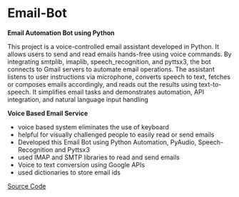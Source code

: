 # Email-Bot

**Email Automation Bot using Python**

This project is a voice-controlled email assistant developed in Python. It allows users to send and read emails hands-free using voice commands. By integrating smtplib, imaplib, speech_recognition, and pyttsx3, the bot connects to Gmail servers to automate email operations. The assistant listens to user instructions via microphone, converts speech to text, fetches or composes emails accordingly, and reads out the results using text-to-speech. It simplifies email tasks and demonstrates automation, API integration, and natural language input handling

**Voice Based Email Service**

* voice based system eliminates the use of keyboard
* helpful for visually challenged people to easily read or send emails
* Developed this Email Bot using Python Automation, PyAudio, Speech-Recognition and Pyttsx3
* used IMAP and SMTP libraries to read and send emails
* Voice to text conversion using Google APIs
* used dictionaries to store email ids

[Source Code](https://github.com/Rakhi-Pundhir/Email-Bot/blob/main/email.py)
